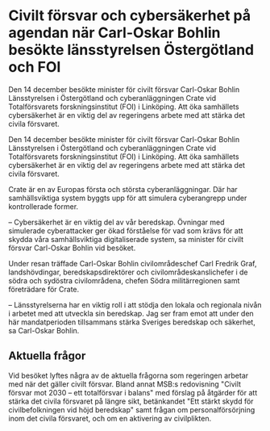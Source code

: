 # Civilt försvar och cybersäkerhet på agendan när Carl-Oskar Bohlin besökte länsstyrelsen Östergötland och FOI

Den 14 december besökte minister för civilt försvar Carl-Oskar Bohlin Länsstyrelsen i Östergötland och cyberanläggningen Crate vid Totalförsvarets forskningsinstitut (FOI) i Linköping. Att öka samhällets cybersäkerhet är en viktig del av regeringens arbete med att stärka det civila försvaret.

Den 14 december besökte minister för civilt försvar Carl-Oskar Bohlin Länsstyrelsen i Östergötland och cyberanläggningen Crate vid Totalförsvarets forskningsinstitut (FOI) i Linköping. Att öka samhällets cybersäkerhet är en viktig del av regeringens arbete med att stärka det civila försvaret.

Crate är en av Europas första och största cyberanläggningar. Där har samhällsviktiga system byggts upp för att simulera cyberangrepp under kontrollerade former.

– Cybersäkerhet är en viktig del av vår beredskap. Övningar med simulerade cyberattacker ger ökad förståelse för vad som krävs för att skydda våra samhällsviktiga digitaliserade system, sa minister för civilt försvar Carl-Oskar Bohlin vid besöket.

Under resan träffade Carl-Oskar Bohlin civilområdeschef Carl Fredrik Graf, landshövdingar, beredskapsdirektörer och civilområdeskanslichefer i de södra och sydöstra civilområdena, chefen Södra militärregionen samt företrädare för Crate.

– Länsstyrelserna har en viktig roll i att stödja den lokala och regionala nivån i arbetet med att utveckla sin beredskap. Jag ser fram emot att under den här mandatperioden tillsammans stärka Sveriges beredskap och säkerhet, sa Carl-Oskar Bohlin.

## Aktuella frågor

Vid besöket lyftes några av de aktuella frågorna som regeringen arbetar med när det gäller civilt försvar. Bland annat MSB:s redovisning "Civilt försvar mot 2030 – ett totalförsvar i balans" med förslag på åtgärder för att stärka det civila försvaret på längre sikt, betänkandet "Ett stärkt skydd för civilbefolkningen vid höjd beredskap" samt frågan om personalförsörjning inom det civila försvaret, och om en aktivering av civilplikten.
